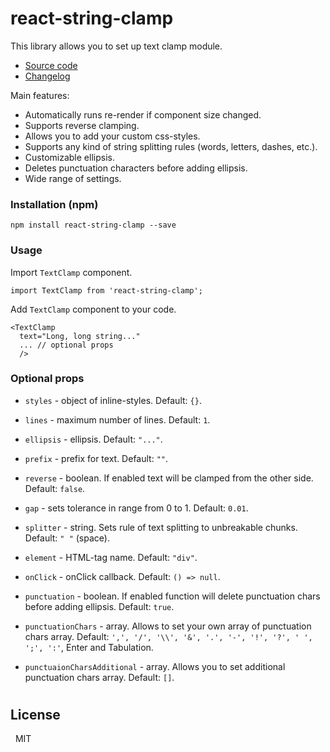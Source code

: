 # react-string-clamp

This library allows you to set up text clamp module.

 - [Source code](https://github.com/a-harkovets/react-string-clamp)
 - [Changelog](https://github.com/a-harkovets/react-string-clamp/blob/master/changelog.md)

Main features:

 - Automatically runs re-render if component size changed.
 - Supports reverse clamping.
 - Allows you to add your custom css-styles.
 - Supports any kind of string splitting rules (words, letters, dashes, etc.).
 - Customizable ellipsis.
 - Deletes punctuation characters before adding ellipsis.
 - Wide range of settings.

### Installation (npm)
```
npm install react-string-clamp --save
```

### Usage

Import `TextClamp` component.

```
import TextClamp from 'react-string-clamp';
```

Add `TextClamp` component to your code.

```
<TextClamp
  text="Long, long string..."
  ... // optional props
  />
```

### Optional props
 - `styles` - object of inline-styles. Default: `{}`.

 - `lines` - maximum number of lines. Default: `1`.

 - `ellipsis` - ellipsis. Default: `"..."`.

 - `prefix` - prefix for text. Default: `""`.

 - `reverse` - boolean. If enabled text will be clamped from the other side. Default: `false`.

 - `gap` - sets tolerance in range from 0 to 1. Default: `0.01`.

 - `splitter` - string. Sets rule of text splitting to unbreakable chunks. Default: `" "` (space).

 - `element` - HTML-tag name. Default: `"div"`.

 - `onClick` - onClick callback. Default: `() => null`.

 - `punctuation` - boolean. If enabled function will delete punctuation chars before adding ellipsis. Default: `true`.

 - `punctuationChars` - array. Allows to set your own array of punctuation chars array. Default: `',', '/', '\\', '&', '.', '-', '!', '?', ' ', ';', ':'`, Enter and Tabulation.

 - `punctuaionCharsAdditional` - array. Allows you to set additional punctuation chars array. Default: `[]`.

#
License
-

&nbsp;&nbsp;MIT
